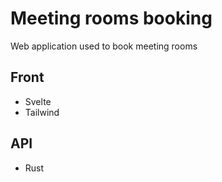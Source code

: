 # Meeting rooms booking

Web application used to book meeting rooms

## Front

* Svelte
* Tailwind

## API

* Rust
